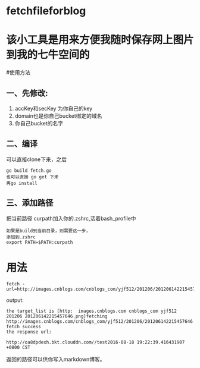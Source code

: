 # fetchfileforblog
该小工具是用来方便我随时保存网上图片到我的七牛空间的
============
#使用方法
## 一、先修改:
1. accKey和secKey 为你自己的key
2. domain也是你自己bucket绑定的域名
3. 你自己bucket的名字

## 二、编译
可以直接clone下来，之后
```
go build fetch.go
也可以直接 go get 下来
再go install
```

## 三、添加路径
把当前路径 curpath加入你的.zshrc,活着bash_profile中
```
如果是build到当前目录，则需要这一步，
添加到.zshrc
export PATH=$PATH:curpath
```

# 用法
```
fetch -url=http://images.cnblogs.com/cnblogs_com/yjf512/201206/201206142215457646.png
```

output:

```
the target_list is [http:  images.cnblogs.com cnblogs_com yjf512 201206 201206142215457646.png]fetching http://images.cnblogs.com/cnblogs_com/yjf512/201206/201206142215457646.png
fetch success
the response url:

http://oa8dpdexh.bkt.clouddn.com//test2016-08-18 19:22:39.416431907 +0800 CST

```

返回的路径可以供你写入markdown博客。

